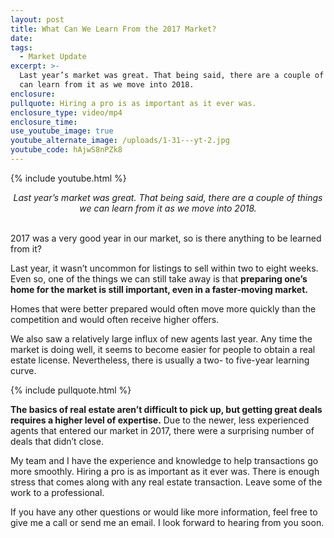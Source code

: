 ```yaml
---
layout: post
title: What Can We Learn From the 2017 Market?
date:
tags:
  - Market Update
excerpt: >-
  Last year’s market was great. That being said, there are a couple of things we
  can learn from it as we move into 2018.
enclosure:
pullquote: Hiring a pro is as important as it ever was.
enclosure_type: video/mp4
enclosure_time:
use_youtube_image: true
youtube_alternate_image: /uploads/1-31---yt-2.jpg
youtube_code: hAjwS8nPZk8
---
```



{% include youtube.html %}

<center><em>Last year&rsquo;s market was great. That being said, there are a couple of things we can learn from it as we move into 2018.</em></center>

<center>&nbsp;</center>

2017 was a very good year in our market, so is there anything to be learned from it?

Last year, it wasn’t uncommon for listings to sell within two to eight weeks. Even so, one of the things we can still take away is that **preparing one’s home for the market is still important, even in a faster-moving market.**

Homes that were better prepared would often move more quickly than the competition and would often receive higher offers.&nbsp;

We also saw a relatively large influx of new agents last year. Any time the market is doing well, it seems to become easier for people to obtain a real estate license. Nevertheless, there is usually a two- to five-year learning curve.

{% include pullquote.html %}

**The basics of real estate aren’t difficult to pick up, but getting great deals requires a higher level of expertise.** Due to the newer, less experienced agents that entered our market in 2017, there were a surprising number of deals that didn’t close.&nbsp;

My team and I have the experience and knowledge to help transactions go more smoothly. Hiring a pro is as important as it ever was. There is enough stress that comes along with any real estate transaction. Leave some of the work to a professional.&nbsp;

If you have any other questions or would like more information, feel free to give me a call or send me an email. I look forward to hearing from you soon.<br>&nbsp;